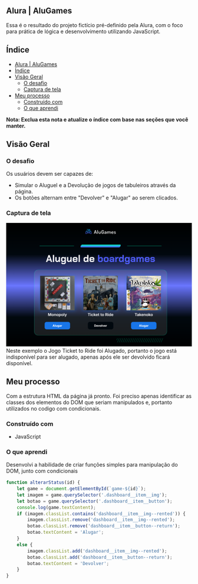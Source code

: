 ## Alura | AluGames
Essa é o resultado do projeto fictício pré-definido pela Alura, com o foco para prática de lógica e desenvolvimento utilizando JavaScript.

## Índice

- [Alura | AluGames](#alura--alugames)
- [Índice](#índice)
- [Visão Geral](#visão-geral)
  - [O desafio](#o-desafio)
  - [Captura de tela](#captura-de-tela)
- [Meu processo](#meu-processo)
  - [Construído com](#construído-com)
  - [O que aprendi](#o-que-aprendi)

**Nota: Exclua esta nota e atualize o índice com base nas seções que você manter.**

## Visão Geral

### O desafio

Os usuários devem ser capazes de:

- Simular o Aluguel e a Devolução de jogos de tabuleiros através da página.
- Os botões alternam entre "Devolver" e "Alugar" ao serem clicados.

### Captura de tela

![AluGames](./screenshot/AluGames.png)
Neste exemplo o Jogo Ticket to Ride foi Alugado, portanto o jogo está indisponível para ser alugado, apenas após ele ser devolvido ficará disponível.

## Meu processo
Com a estrutura HTML da página já pronto. Foi preciso apenas identificar as classes dos elementos do DOM que seriam manipulados e, portanto utilizados no codigo com condicionais.

### Construído com

- JavaScript

### O que aprendi

Desenvolvi a habilidade de criar funções simples para manipulação do DOM, junto com condicionais

```javascript
function alterarStatus(id) {
    let game = document.getElementById(`game-${id}`);
    let imagem = game.querySelector('.dashboard__item__img');
    let botao = game.querySelector('.dashboard__item__button');
    console.log(game.textContent);
    if (imagem.classList.contains('dashboard__item__img--rented')) {
        imagem.classList.remove('dashboard__item__img--rented');
        botao.classList.remove('dashboard__item__button--return');
        botao.textContent = 'Alugar';
    }
    else {
        imagem.classList.add('dashboard__item__img--rented');
        botao.classList.add('dashboard__item__button--return');
        botao.textContent = 'Devolver';
    }
}
